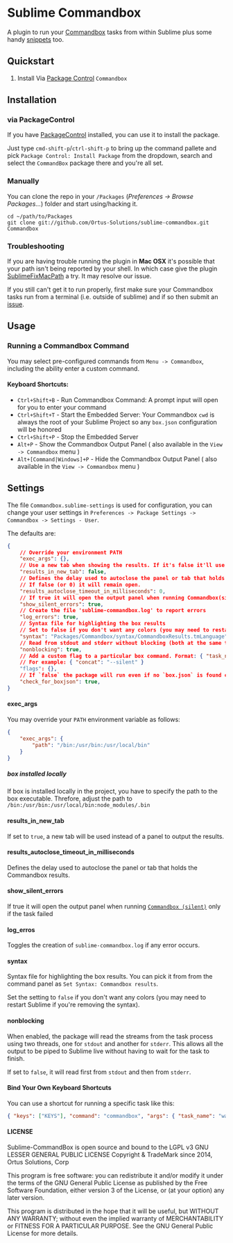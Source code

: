 # Sublime Commandbox

A plugin to run your [Commandbox](https://www.ortussolutions.com/products/commandbox) tasks from within Sublime plus some handy [snippets](#snippets) too.

## Quickstart

1. Install Via [Package Control](https://packagecontrol.io) `Commandbox`

## Installation

### via PackageControl
If you have [PackageControl](http://wbond.net/sublime_packages/package_control) installed, you can use it to install the package.

Just type `cmd-shift-p`/`ctrl-shift-p` to bring up the command pallete and pick `Package Control: Install Package` from the dropdown, search and select the `CommandBox` package there and you're all set.

### Manually

You can clone the repo in your `/Packages` (*Preferences -> Browse Packages...*) folder and start using/hacking it.
    
    cd ~/path/to/Packages
    git clone git://github.com/Ortus-Solutions/sublime-commandbox.git Commandbox

### Troubleshooting

If you are having trouble running the plugin in **Mac OSX** it's possible that your path isn't being reported by your shell. In which case give the plugin [SublimeFixMacPath](https://github.com/int3h/SublimeFixMacPath) a try. It may resolve our issue.

If you still can't get it to run properly, first make sure your Commandbox tasks run from a terminal (i.e. outside of sublime) and if so then submit an [issue](https://github.com/Ortus-Solutions/sublime-commandbox/issues).

## Usage

### Running a Commandbox Command

You may select pre-configured commands from `Menu -> Commandbox`, including the ability enter a custom command.

#### Keyboard Shortcuts:

* `Ctrl+Shift+B` - Run Commandbox Command: A prompt input will open for you to enter your command
* `Ctrl+Shift+T` - Start the Embedded Server: Your Commandbox `cwd` is always the root of your Sublime Project so any `box.json` configuration will be honored
* `Ctrl+Shift+P` - Stop the Embedded Server
* `Alt+P` - Show the Commandbox Output Panel ( also available in the `View -> Commandbox` menu )
* `Alt+[Command|Windows]+P` - Hide the Commandbox Output Panel ( also available in the `View -> Commandbox` menu )

## Settings

The file `Commandbox.sublime-settings` is used for configuration, you can change your user settings in `Preferences -> Package Settings -> Commandbox -> Settings - User`.

The defaults are:

````json
{
    // Override your environment PATH
    "exec_args": {},
    // Use a new tab when showing the results. If it's false it'll use a panel.
    "results_in_new_tab": false,
    // Defines the delay used to autoclose the panel or tab that holds the box results.
    // If false (or 0) it will remain open.
    "results_autoclose_timeout_in_milliseconds": 0,
    // If true it will open the output panel when running Commandbox(silent) only if the task failed
    "show_silent_errors": true,
    // Create the file 'sublime-commandbox.log' to report errors
    "log_errors": true,
    // Syntax file for highlighting the box results
    // Set to false if you don't want any colors (you may need to restart Sublime)
    "syntax": "Packages/Commandbox/syntax/CommandboxResults.tmLanguage",
    // Read from stdout and stderr without blocking (both at the same time)
    "nonblocking": true,
    // Add a custom flag to a particular box command. Format: { "task_name": "flags" }
    // For example: { "concat": "--silent" }
    "flags": {},
    // If `false` the package will run even if no `box.json` is found on the root folders currently open.
    "check_for_boxjson": true,
}
````

#### exec_args

You may override your `PATH` environment variable as follows:

````json
{
    "exec_args": {
        "path": "/bin:/usr/bin:/usr/local/bin"
    }
}
````

##### box installed locally

If box is installed locally in the project, you have to specify the path to the box executable. Threfore, adjust the path to `/bin:/usr/bin:/usr/local/bin:node_modules/.bin`

#### results_in_new_tab

If set to `true`, a new tab will be used instead of a panel to output the results.

#### results_autoclose_timeout_in_milliseconds

Defines the delay used to autoclose the panel or tab that holds the Commandbox results.

#### show_silent_errors

If true it will open the output panel when running [`Commandbox (silent)`](#running-a-box-task) only if the task failed

#### log_erros

Toggles the creation of `sublime-commandbox.log` if any error occurs.

#### syntax

Syntax file for highlighting the box results. You can pick it from from the command panel as `Set Syntax: Commandbox results`.

Set the setting to `false` if you don't want any colors (you may need to restart Sublime if you're removing the syntax).

#### nonblocking

When enabled, the package will read the streams from the task process using two threads, one for `stdout` and another for `stderr`. This allows all the output to be piped to Sublime live without having to wait for the task to finish.

If set to `false`, it will read first from `stdout` and then from `stderr`.

#### Bind Your Own Keyboard Shortcuts

You can use a shortcut for running a specific task like this:

````json
{ "keys": ["KEYS"], "command": "commandbox", "args": { "task_name": "watch" } }
````

#### LICENSE

Sublime-CommandBox is open source and bound to the LGPL v3 GNU LESSER GENERAL PUBLIC LICENSE Copyright & TradeMark since 2014, Ortus Solutions, Corp

This program is free software: you can redistribute it and/or modify it under the terms of the GNU General Public License as published by the Free Software Foundation, either version 3 of the License, or (at your option) any later version.

This program is distributed in the hope that it will be useful, but WITHOUT ANY WARRANTY; without even the implied warranty of MERCHANTABILITY or FITNESS FOR A PARTICULAR PURPOSE.  See the GNU General Public License for more details.